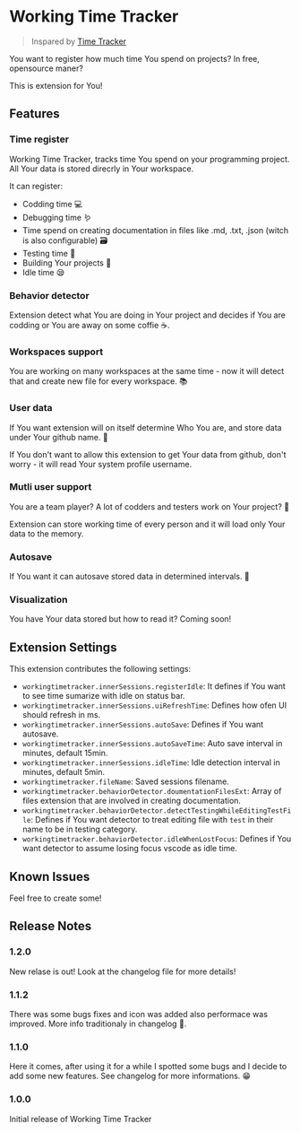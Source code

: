 # Working Time Tracker

> Inspared by [Time Tracker](https://github.com/AlexBlade/vscode-time-tracker)

You want to register how much time You spend on projects? In free, opensource maner?

This is extension for You!

## Features

### Time register

Working Time Tracker, tracks time You spend on your programming project. All Your data is stored direcrly in Your workspace. 

It can register:

* Codding time 💻
* Debugging time 🪱
* Time spend on creating documentation in files like .md, .txt, .json  (witch is also configurable) 🗃️
* Testing time 🤖
* Building Your projects 🔨
* Idle time 😪

### Behavior detector

Extension detect what You are doing in Your project and decides if You are codding or You are away on some coffie ☕.

### Workspaces support

You are working on many workspaces at the same time - now it will detect that and create new file for every workspace. 📚

### User data

If You want extension will on itself determine Who You are, and store data under Your github name. 🥸

If You don't want to allow this extension to get Your data from github, don't worry - it will read Your system profile username. 

### Mutli user support

You are a team player? A lot of codders and testers work on Your project? 🙋

Extension can store working time of every person and it will load only Your data to the memory. 


### Autosave

If You want it can autosave stored data in determined intervals. 💾

### Visualization

You have Your data stored but how to read it? 
Coming soon!

## Extension Settings

This extension contributes the following settings:

* `workingtimetracker.innerSessions.registerIdle`: It defines if You want to see time sumarize with idle on status bar. 
* `workingtimetracker.innerSessions.uiRefreshTime`: Defines how ofen UI should refresh in ms.
* `workingtimetracker.innerSessions.autoSave`: Defines if You want autosave.
* `workingtimetracker.innerSessions.autoSaveTime`: Auto save interval in minutes, default 15min.
* `workingtimetracker.innerSessions.idleTime`: Idle detection interval in minutes, default 5min.
* `workingtimetracker.fileName`: Saved sessions filename.
* `workingtimetracker.behaviorDetector.doumentationFilesExt`: Array of files extension that are involved in creating documentation.
* `workingtimetracker.behaviorDetector.detectTestingWhileEditingTestFile`: Defines if You want detector to treat editing file with `test` in their name to be in testing category.
* `workingtimetracker.behaviorDetector.idleWhenLostFocus`: Defines if You want detector to assume losing focus vscode as idle time.

## Known Issues

Feel free to create some!

## Release Notes

### 1.2.0

New relase is out! 
Look at the changelog file for more details!

### 1.1.2

There was some bugs fixes and icon was added also performace was improved. 
More info traditionaly in changelog 🫡.


### 1.1.0

Here it comes, after using it for a while I spotted some bugs and I decide to add some new features. 
See changelog for more informations. 😁

### 1.0.0

Initial release of Working Time Tracker

